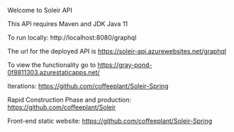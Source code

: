 Welcome to Soleir API

This API requires Maven and JDK Java 11

To run locally: 
http://localhost:8080/graphql

The url for the deployed API is
https://soleir-api.azurewebsites.net/graphql

To view the functionality go to
https://gray-pond-0f8811303.azurestaticapps.net/

Iterations:
https://github.com/coffeeplant/Soleir-Spring

Rapid Construction Phase and production:
https://github.com/coffeeplant/Soleir

Front-end static website:
https://github.com/coffeeplant/Soleir-Spring


